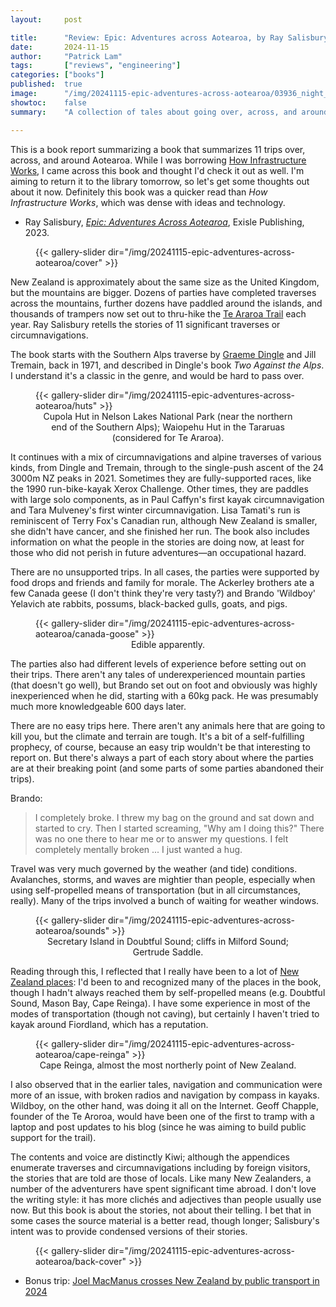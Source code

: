 ```yaml
---
layout:     post

title:      "Review: Epic: Adventures across Aotearoa, by Ray Salisbury"
date:       2024-11-15
author:     "Patrick Lam"
tags:       ["reviews", "engineering"]
categories: ["books"]
published:  true
image:      "/img/20241115-epic-adventures-across-aotearoa/03936_night_sky_from_mueller_hut.avif"
showtoc:    false
summary:    "A collection of tales about going over, across, and around the motu of Aotearoa."

---
```


This is a book report summarizing a book that summarizes 11 trips over, across, and around Aotearoa. While I was
borrowing [How Infrastructure Works](/post/20241114-how-infrastructure-works), I came across this book
and thought I'd check it out as well. I'm aiming to return it to the library tomorrow, so let's get
some thoughts out about it now. Definitely this book was a quicker read than _How Infrastructure Works_,
which was dense with ideas and technology.

* Ray Salisbury, _[Epic: Adventures Across Aotearoa](https://exislepublishing.com/product/epic/?srsltid=AfmBOopwUWs_-QHcgB6kyVszaiD8_h7Xjt1Y83uBSAou-HGX88xKpB-7)_, Exisle Publishing, 2023.

<figure>
{{< gallery-slider dir="/img/20241115-epic-adventures-across-aotearoa/cover" >}}
</figure>

New Zealand is approximately about the same size as the United Kingdom, but the mountains are bigger.
Dozens of parties have completed traverses across the mountains, further dozens have paddled around the islands,
and thousands of trampers now set out to thru-hike the [Te Araroa Trail](https://www.teararoa.org.nz/) each year.
Ray Salisbury retells the stories of 11 significant traverses or circumnavigations.

The book starts with the Southern Alps traverse by [Graeme Dingle](https://en.wikipedia.org/wiki/Graeme_Dingle) and Jill Tremain, back in 1971, and described in Dingle's book _Two Against the Alps_. I understand it's a classic in the genre, and would be hard to pass over.

<figure>
{{< gallery-slider dir="/img/20241115-epic-adventures-across-aotearoa/huts" >}}
<figcaption style="text-align:center">Cupola Hut in Nelson Lakes National Park (near the northern end of the Southern Alps); Waiopehu Hut in the Tararuas (considered for Te Araroa).</figcaption>
</figure>

It continues with a mix of circumnavigations and alpine traverses of
various kinds, from Dingle and Tremain, through to the single-push ascent of the 24 3000m NZ
peaks in 2021. Sometimes they are fully-supported races, like the 1990
run-bike-kayak Xerox Challenge. Other times, they are paddles with
large solo components, as in Paul Caffyn's first kayak
circumnavigation and Tara Mulveney's first winter
circumnavigation. Lisa Tamati's run is reminiscent of Terry Fox's
Canadian run, although New Zealand is smaller, she didn't have cancer,
and she finished her run. The book also includes information on what the people in the stories are doing now,
at least for those who did not perish in future adventures&mdash;an occupational hazard.

There are no unsupported trips. In all cases, the parties were supported by food drops and friends and family for morale. The Ackerley brothers ate a few Canada geese (I don't think they're very tasty?) and Brando 'Wildboy' Yelavich ate rabbits, possums, black-backed gulls, goats, and pigs.

<figure>
{{< gallery-slider dir="/img/20241115-epic-adventures-across-aotearoa/canada-goose" >}}
<figcaption style="text-align:center">Edible apparently.</figcaption>
</figure>

The parties also had different levels of experience before setting out on their trips. There aren't any tales of underexperienced mountain parties (that doesn't go well), but Brando set out on foot and obviously was highly inexperienced when he did, starting with a 60kg pack. He was presumably much more knowledgeable 600 days later.

There are no easy trips here. There aren't any animals here that are going to kill you, but the climate and terrain are tough. It's a bit of a self-fulfilling prophecy, of course, because an easy trip wouldn't be that interesting to report on. But there's always a part of each story about where the parties are at their breaking point (and some parts of some parties abandoned their trips).

Brando:
> I completely broke. I threw my bag on the ground and sat down and started to cry. Then I started screaming, "Why am I doing this?" There was no one there to hear me or to answer my questions. I felt completely mentally broken ... I just wanted a hug.

Travel was very much governed by the weather (and tide) conditions. Avalanches, storms, and waves are mightier than people, especially when using self-propelled means of transportation (but in all circumstances, really). Many of the trips involved a bunch of waiting for weather windows.

<figure>
{{< gallery-slider dir="/img/20241115-epic-adventures-across-aotearoa/sounds" >}}
<figcaption style="text-align:center">Secretary Island in Doubtful Sound; cliffs in Milford Sound; Gertrude Saddle.</figcaption>
</figure>

Reading through this, I reflected that I really have been to a lot of [New Zealand places](/nz-places): I'd been to and recognized many of the places in the book, though I hadn't always reached them by self-propelled means (e.g. Doubtful Sound, Mason Bay, Cape Reinga). I have some experience in most of the modes of transportation (though not caving), but certainly I haven't tried to kayak around Fiordland, which has a reputation.

<figure>
{{< gallery-slider dir="/img/20241115-epic-adventures-across-aotearoa/cape-reinga" >}}
<figcaption style="text-align:center">Cape Reinga, almost the most northerly point of New Zealand.</figcaption>
</figure>

I also observed that in the earlier tales, navigation and communication were more of an issue, with broken radios and navigation by compass in kayaks. Wildboy, on the other hand, was doing it all on the Internet. Geoff Chapple,
founder of the Te Aroroa, would have been one of the first to tramp with a laptop and post updates to his blog (since he was aiming to build public support for the trail).

The contents and voice are distinctly Kiwi; although the appendices enumerate traverses and circumnavigations including by
foreign visitors, the stories that are told are those of locals. Like many New Zealanders, a number of the adventurers
have spent significant time abroad. I don't love the writing style: it has more clichés and adjectives
than people usually use now. But this book is about the stories, not about their telling. I bet that in some cases
the source material is a better read, though longer; Salisbury's intent was to provide condensed versions of their stories.

<figure>
{{< gallery-slider dir="/img/20241115-epic-adventures-across-aotearoa/back-cover" >}}
</figure>

* Bonus trip: [Joel MacManus crosses New Zealand by public transport in 2024](https://thespinoff.co.nz/society/04-11-2024/live-updates-travelling-from-stewart-island-to-cape-reinga-using-only-public-transport)

